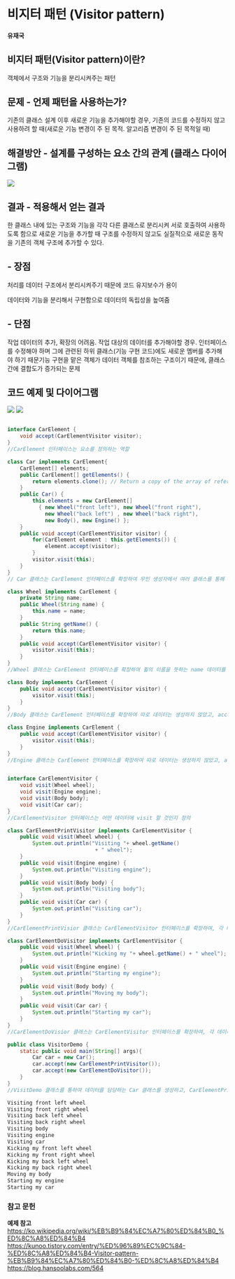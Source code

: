 # 비지터 패턴 (Visitor pattern)

#### 유재국

## 비지터 패턴(Visitor pattern)이란?

객체에서 구조와 기능을 분리시켜주는 패턴

## 문제 - 언제 패턴을 사용하는가?

기존의 클래스 설계 이후 새로운 기능을 추가해야할 경우, 기존의 코드를 수정하지 않고 사용하려 할 때(새로운 기능 변경이 주 된 목적. 알고리즘 변경이 주 된 목적일 때)

## 해결방안 - 설계를 구성하는 요소 간의 관계 (클래스 다이어그램)
![](https://github.com/Soobinnn/Design-Pattern-Study/blob/master/src/visitor/W3sDesign_Visitor_Design_Pattern_UML.jpg)

## 결과 - 적용해서 얻는 결과

한 클래스 내에 있는 구조와 기능을 각각 다른 클래스로 분리시켜 서로 호출하여 사용하도록 함으로 새로운 기능을 추가할 때 구조를 수정하지 않고도 실질적으로 새로운 동작을 기존의 객체 구조에 추가할 수 있다.

## - 장점

처리를 데이터 구조에서 분리시켜주기 때문에 코드 유지보수가 용이

데이터와 기능을 분리해서 구현함으로 데이터의 독립성을 높여줌

## - 단점

작업 데이터의 추가, 확장의 어려움. 작업 대상의 데이터를 추가해야할 경우. 인터페이스를 수정해야 하며 그에 관련된 하위 클래스(기능 구현 코드)에도 새로운 멤버를 추가해야 하기 때문기능 구현을 맡은 객체가 데이터 객체를 참조하는 구조이기 때문에, 클래스간에 결합도가 증가되는 문제

## 코드 예제 및 다이어그램 
![](https://github.com/Soobinnn/Design-Pattern-Study/blob/master/src/visitor/visitor%20pattern%20%E1%84%8B%E1%85%A8%E1%84%8C%E1%85%A6%20%E1%84%8F%E1%85%B3%E1%86%AF%E1%84%85%E1%85%A2%E1%84%89%E1%85%B3%20%E1%84%80%E1%85%AA%E1%86%AB%E1%84%80%E1%85%A8%E1%84%83%E1%85%A9%201.png)
![](https://github.com/Soobinnn/Design-Pattern-Study/blob/master/src/visitor/visitor%20pattern%20%E1%84%8B%E1%85%A8%E1%84%8C%E1%85%A6%20%E1%84%8F%E1%85%B3%E1%86%AF%E1%84%85%E1%85%A2%E1%84%89%E1%85%B3%20%E1%84%80%E1%85%AA%E1%86%AB%E1%84%80%E1%85%A8%E1%84%83%E1%85%A9%202.png)

```java

interface CarElement {
	void accept(CarElementVisitor visitor); 
}
//CarElement 인터페이스는 요소를 정의하는 역할

class Car implements CarElement{
    CarElement[] elements;
    public CarElement[] getElements() {
        return elements.clone(); // Return a copy of the array of references.
    }
    public Car() {
        this.elements = new CarElement[]
          { new Wheel("front left"), new Wheel("front right"),
            new Wheel("back left") , new Wheel("back right"),
            new Body(), new Engine() };
    }
    public void accept(CarElementVisitor visitor) {
        for(CarElement element : this.getElements()) {
            element.accept(visitor);
        }
        visitor.visit(this);
    }
}
// Car 클래스는 CarElement 인터페이스를 확장하여 무인 생성자에서 여러 클래스를 통해 자신을 생성하고 accept함수에서 visitor에게 자신을 구성하는 클래스(데이터)를 리턴해주고 visitor의 기능을 수행한다.

class Wheel implements CarElement {
    private String name;
    public Wheel(String name) {
        this.name = name;
    }
    public String getName() {
        return this.name;
    }
    public void accept(CarElementVisitor visitor) {
        visitor.visit(this);
    }
}
//Wheel 클래스는 CarElement 인터페이스를 확장하여 휠의 이름을 뜻하는 name 데이터를 갖고 있고, accept함수에서 visitor의 visit 기능을 수행하는 역하을 하도록 했다.

class Body implements CarElement {
    public void accept(CarElementVisitor visitor) {
        visitor.visit(this);
    }
}
//Body 클래스는 CarElement 인터페이스를 확장하여 따로 데이터는 생성하지 않았고, accept함수에서 visitor의 visit 기능을 수행하는 역할을 하도록 했다.

class Engine implements CarElement {
    public void accept(CarElementVisitor visitor) {
        visitor.visit(this);
    }
}
//Engine 클래스는 CarElement 인터페이스를 확장하여 따로 데이터는 생성하지 않았고, accept함수에서 visitor에 visitor의 기능을 수행하는 역할을 하도록 했다.


interface CarElementVisitor {
    void visit(Wheel wheel);
    void visit(Engine engine);
    void visit(Body body);
    void visit(Car car);
}
//CarElementVisitor 인터페이스는 어떤 데이터에 visit 할 것인지 정의

class CarElementPrintVisitor implements CarElementVisitor {
    public void visit(Wheel wheel) {
        System.out.println("Visiting "+ wheel.getName()
                            + " wheel");
    }
    public void visit(Engine engine) {
        System.out.println("Visiting engine");
    }
    public void visit(Body body) {
        System.out.println("Visiting body");
    }
    public void visit(Car car) {
        System.out.println("Visiting car");
    }
}
//CarElementPrintVisior 클래스는 CarElementVisitor 인터페이스를 확장하여, 각 데이터에 visit 할 시 각 데이터에 대한 print 하는 기능을 한다.

class CarElementDoVisitor implements CarElementVisitor {
    public void visit(Wheel wheel) {
        System.out.println("Kicking my "+ wheel.getName() + " wheel");
    }
    public void visit(Engine engine) {
        System.out.println("Starting my engine");
    }
    public void visit(Body body) {
        System.out.println("Moving my body");
    }
    public void visit(Car car) {
        System.out.println("Starting my car");
    }
}
//CarElementDoVisior 클래스는 CarElementVisitor 인터페이스를 확장하여, 각 데이터에 visit 할 시 각 데이터에 대한 실행하는 기능을 한다. (실제 동작하는 로직은 아니지만 Print 문에서 각 데이터에 대한 기능을 가정하여 명시하였다.)

public class VisitorDemo {
    static public void main(String[] args){
        Car car = new Car();
        car.accept(new CarElementPrintVisitor());
        car.accept(new CarElementDoVisitor());
    }
}
//VisitDemo 클래스를 통하여 데이터를 담당하는 Car 클래스를 생성하고, CarElementPrintVistor, CarElementDoVisitor를 통하여 출력, 실행 기능을 하는 코드를 작성하였다.실행 화면

Visiting front left wheel
Visiting front right wheel
Visiting back left wheel
Visiting back right wheel
Visiting body
Visiting engine
Visiting car
Kicking my front left wheel
Kicking my front right wheel
Kicking my back left wheel
Kicking my back right wheel
Moving my body
Starting my engine
Starting my car
```

### 참고 문헌
<b>예제 참고</b>
https://ko.wikipedia.org/wiki/%EB%B9%84%EC%A7%80%ED%84%B0_%ED%8C%A8%ED%84%B4
https://kunoo.tistory.com/entry/%ED%96%89%EC%9C%84-%ED%8C%A8%ED%84%B4-Visitor-pattern-%EB%B9%84%EC%A7%80%ED%84%B0-%ED%8C%A8%ED%84%B4
https://blog.hansoolabs.com/564
